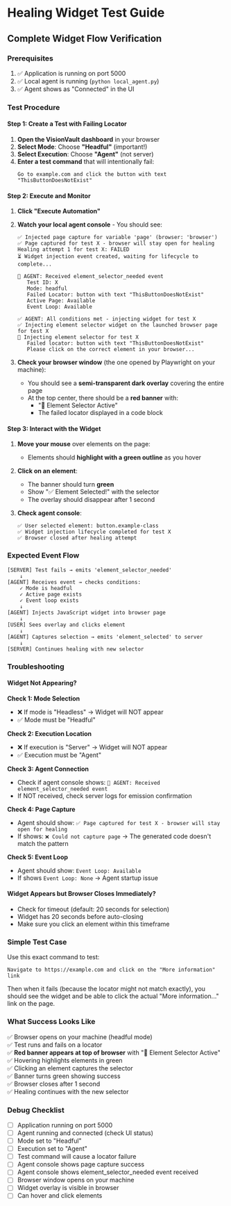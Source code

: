 # Healing Widget Test Guide

## Complete Widget Flow Verification

### Prerequisites
1. ✅ Application is running on port 5000
2. ✅ Local agent is running (`python local_agent.py`)
3. ✅ Agent shows as "Connected" in the UI

### Test Procedure

#### Step 1: Create a Test with Failing Locator

1. **Open the VisionVault dashboard** in your browser
2. **Select Mode**: Choose **"Headful"** (important!)
3. **Select Execution**: Choose **"Agent"** (not server)
4. **Enter a test command** that will intentionally fail:
   ```
   Go to example.com and click the button with text "ThisButtonDoesNotExist"
   ```

#### Step 2: Execute and Monitor

1. **Click "Execute Automation"**
2. **Watch your local agent console** - You should see:
   ```
   ✅ Injected page capture for variable 'page' (browser: 'browser')
   ✅ Page captured for test X - browser will stay open for healing
   Healing attempt 1 for test X: FAILED
   ⏳ Widget injection event created, waiting for lifecycle to complete...
   
   🔔 AGENT: Received element_selector_needed event
      Test ID: X
      Mode: headful
      Failed Locator: button with text "ThisButtonDoesNotExist"
      Active Page: Available
      Event Loop: Available
   
   ✅ AGENT: All conditions met - injecting widget for test X
   ✅ Injecting element selector widget on the launched browser page for test X
   🎯 Injecting element selector for test X
      Failed locator: button with text "ThisButtonDoesNotExist"
      Please click on the correct element in your browser...
   ```

3. **Check your browser window** (the one opened by Playwright on your machine):
   - You should see a **semi-transparent dark overlay** covering the entire page
   - At the top center, there should be a **red banner** with:
     - "🔧 Element Selector Active"
     - The failed locator displayed in a code block

#### Step 3: Interact with the Widget

1. **Move your mouse** over elements on the page:
   - Elements should **highlight with a green outline** as you hover
   
2. **Click on an element**:
   - The banner should turn **green**
   - Show "✅ Element Selected!" with the selector
   - The overlay should disappear after 1 second

3. **Check agent console**:
   ```
   ✅ User selected element: button.example-class
   ✅ Widget injection lifecycle completed for test X
   ✅ Browser closed after healing attempt
   ```

### Expected Event Flow

```
[SERVER] Test fails → emits 'element_selector_needed'
    ↓
[AGENT] Receives event → checks conditions:
    ✓ Mode is headful
    ✓ Active page exists
    ✓ Event loop exists
    ↓
[AGENT] Injects JavaScript widget into browser page
    ↓
[USER] Sees overlay and clicks element
    ↓
[AGENT] Captures selection → emits 'element_selected' to server
    ↓
[SERVER] Continues healing with new selector
```

### Troubleshooting

#### Widget Not Appearing?

**Check 1: Mode Selection**
- ❌ If mode is "Headless" → Widget will NOT appear
- ✅ Mode must be "Headful"

**Check 2: Execution Location**
- ❌ If execution is "Server" → Widget will NOT appear
- ✅ Execution must be "Agent"

**Check 3: Agent Connection**
- Check if agent console shows: `🔔 AGENT: Received element_selector_needed event`
- If NOT received, check server logs for emission confirmation

**Check 4: Page Capture**
- Agent should show: `✅ Page captured for test X - browser will stay open for healing`
- If shows: `❌ Could not capture page` → The generated code doesn't match the pattern

**Check 5: Event Loop**
- Agent should show: `Event Loop: Available`
- If shows `Event Loop: None` → Agent startup issue

#### Widget Appears but Browser Closes Immediately?

- Check for timeout (default: 20 seconds for selection)
- Widget has 20 seconds before auto-closing
- Make sure you click an element within this timeframe

### Simple Test Case

Use this exact command to test:
```
Navigate to https://example.com and click on the "More information" link
```

Then when it fails (because the locator might not match exactly), you should see the widget and be able to click the actual "More information..." link on the page.

### What Success Looks Like

✅ Browser opens on your machine (headful mode)  
✅ Test runs and fails on a locator  
✅ **Red banner appears at top of browser** with "🔧 Element Selector Active"  
✅ Hovering highlights elements in green  
✅ Clicking an element captures the selector  
✅ Banner turns green showing success  
✅ Browser closes after 1 second  
✅ Healing continues with the new selector  

### Debug Checklist

- [ ] Application running on port 5000
- [ ] Agent running and connected (check UI status)
- [ ] Mode set to "Headful"
- [ ] Execution set to "Agent"
- [ ] Test command will cause a locator failure
- [ ] Agent console shows page capture success
- [ ] Agent console shows element_selector_needed event received
- [ ] Browser window opens on your machine
- [ ] Widget overlay is visible in browser
- [ ] Can hover and click elements
